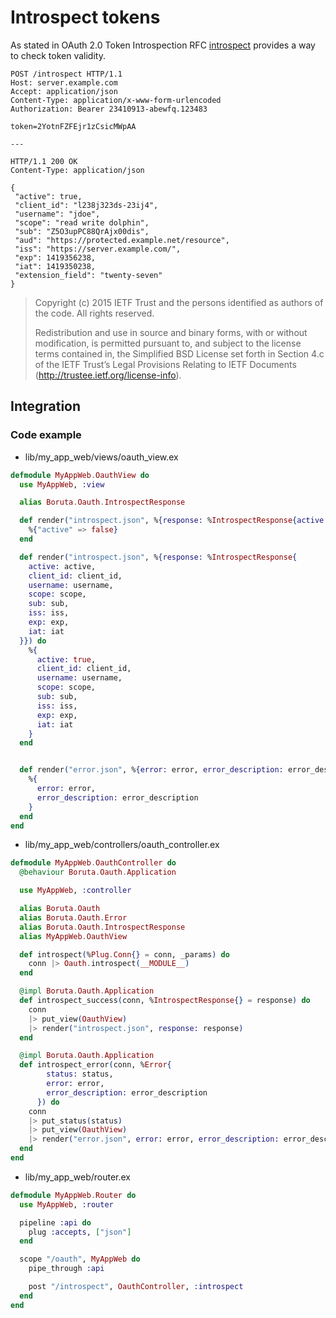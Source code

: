 # Introspect tokens

As stated in OAuth 2.0 Token Introspection RFC [introspect](https://tools.ietf.org/html/rfc6749#section-4.4) provides a way to check token validity.

```
POST /introspect HTTP/1.1
Host: server.example.com
Accept: application/json
Content-Type: application/x-www-form-urlencoded
Authorization: Bearer 23410913-abewfq.123483

token=2YotnFZFEjr1zCsicMWpAA

---

HTTP/1.1 200 OK
Content-Type: application/json

{
 "active": true,
 "client_id": "l238j323ds-23ij4",
 "username": "jdoe",
 "scope": "read write dolphin",
 "sub": "Z5O3upPC88QrAjx00dis",
 "aud": "https://protected.example.net/resource",
 "iss": "https://server.example.com/",
 "exp": 1419356238,
 "iat": 1419350238,
 "extension_field": "twenty-seven"
}
```

> Copyright (c) 2015 IETF Trust and the persons identified as authors of the code. All rights reserved.
>
> Redistribution and use in source and binary forms, with or without modification, is permitted pursuant to, and subject to the license terms contained in, the Simplified BSD License set forth in Section 4.c of the IETF Trust’s Legal Provisions Relating to IETF Documents (http://trustee.ietf.org/license-info).

## Integration
### Code example
- lib/my_app_web/views/oauth_view.ex

```elixir
defmodule MyAppWeb.OauthView do
  use MyAppWeb, :view

  alias Boruta.Oauth.IntrospectResponse

  def render("introspect.json", %{response: %IntrospectResponse{active: false}}) do
    %{"active" => false}
  end

  def render("introspect.json", %{response: %IntrospectResponse{
    active: active,
    client_id: client_id,
    username: username,
    scope: scope,
    sub: sub,
    iss: iss,
    exp: exp,
    iat: iat
  }}) do
    %{
      active: true,
      client_id: client_id,
      username: username,
      scope: scope,
      sub: sub,
      iss: iss,
      exp: exp,
      iat: iat
    }
  end


  def render("error.json", %{error: error, error_description: error_description}) do
    %{
      error: error,
      error_description: error_description
    }
  end
end
```

- lib/my_app_web/controllers/oauth_controller.ex

```elixir
defmodule MyAppWeb.OauthController do
  @behaviour Boruta.Oauth.Application

  use MyAppWeb, :controller

  alias Boruta.Oauth
  alias Boruta.Oauth.Error
  alias Boruta.Oauth.IntrospectResponse
  alias MyAppWeb.OauthView

  def introspect(%Plug.Conn{} = conn, _params) do
    conn |> Oauth.introspect(__MODULE__)
  end

  @impl Boruta.Oauth.Application
  def introspect_success(conn, %IntrospectResponse{} = response) do
    conn
    |> put_view(OauthView)
    |> render("introspect.json", response: response)
  end

  @impl Boruta.Oauth.Application
  def introspect_error(conn, %Error{
        status: status,
        error: error,
        error_description: error_description
      }) do
    conn
    |> put_status(status)
    |> put_view(OauthView)
    |> render("error.json", error: error, error_description: error_description)
  end
end
```

- lib/my_app_web/router.ex

```elixir
defmodule MyAppWeb.Router do
  use MyAppWeb, :router

  pipeline :api do
    plug :accepts, ["json"]
  end

  scope "/oauth", MyAppWeb do
    pipe_through :api

    post "/introspect", OauthController, :introspect
  end
end
```
